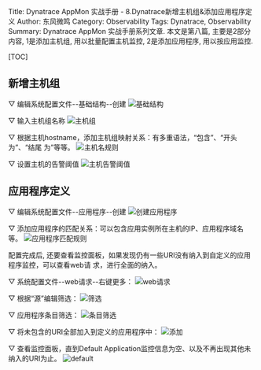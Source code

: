 Title: Dynatrace AppMon 实战手册 - 8.Dynatrace新增主机组&添加应用程序定义
Author: 东风微鸣
Category: Observability
Tags: Dynatrace, Observability
Summary: Dynatrace AppMon 实战手册系列文章. 本文是第八篇, 主要是2部分内容, 1是添加主机组, 用以批量配置主机监控, 2是添加应用程序, 用以按应用监控.

[TOC]

## 新增主机组

▽ 编辑系统配置文件--基础结构--创建
![基础结构](./images/appmon-add-application-1.png)

▽ 输入主机组名称
![主机组](./images/appmon-add-application-2.png)

▽ 根据主机hostname，添加主机组映射关系：有多重语法，“包含”、“开头为”、“结尾
为”等等。
![主机名规则](./images/appmon-add-application-3.png)

▽ 设置主机的告警阈值
![主机告警阈值](./images/appmon-add-application-4.png)

## 应用程序定义

▽ 编辑系统配置文件--应用程序--创建
![创建应用程序](./images/appmon-add-application-5.png)

▽ 添加应用程序的匹配关系：可以包含应用实例所在主机的IP、应用程序域名等。
![应用程序匹配规则](./images/appmon-add-application-6.png)

配置完成后, 还要查看监控面板，如果发现仍有一些URI没有纳入到自定义的应用程序监控，可以查看web请
求，进行全面的纳入。

▽ 系统配置文件--web请求--右键更多：
![web请求](./images/appmon-add-application-7.png)

▽ 根据“源”编辑筛选：
![筛选](./images/appmon-add-application-8.png)

▽ 应用程序条目筛选：
![条目筛选](./images/appmon-add-application-9.png)

▽ 将未包含的URI全部加入到定义的应用程序中：
![添加](./images/appmon-add-application-10.png)

▽ 查看监控面板，直到Default Application监控信息为空、以及不再出现其他未纳入的URI为止。
![default](./images/appmon-add-application-11.png)
